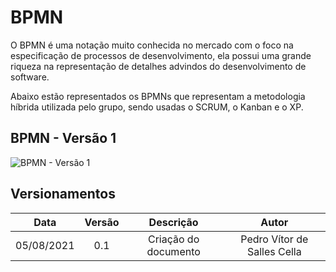 # BPMN

<p>O BPMN é uma notação muito conhecida no mercado com o foco na especificação de processos de desenvolvimento, ela possui uma grande riqueza na representação de detalhes advindos do desenvolvimento de software.</p>

<p>Abaixo estão representados os BPMNs que representam a metodologia híbrida utilizada pelo grupo, sendo usadas o SCRUM, o Kanban e o XP.</p>

## BPMN - Versão 1

![BPMN - Versão 1](../images/)

## Versionamentos

|Data|Versão|Descrição|Autor|
|:--------:|:---:|:-------------------: |:-----------------------:|
|05/08/2021| 0.1 | Criação do documento | Pedro Vítor de Salles Cella |